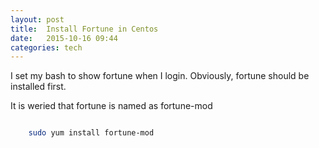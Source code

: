 ```yaml
---
layout: post
title:  Install Fortune in Centos 
date:   2015-10-16 09:44 
categories: tech 
---
```


I set my bash to show fortune when I login. Obviously, fortune should be installed first.

It is weried that fortune is named as fortune-mod

```bash

    sudo yum install fortune-mod

```

